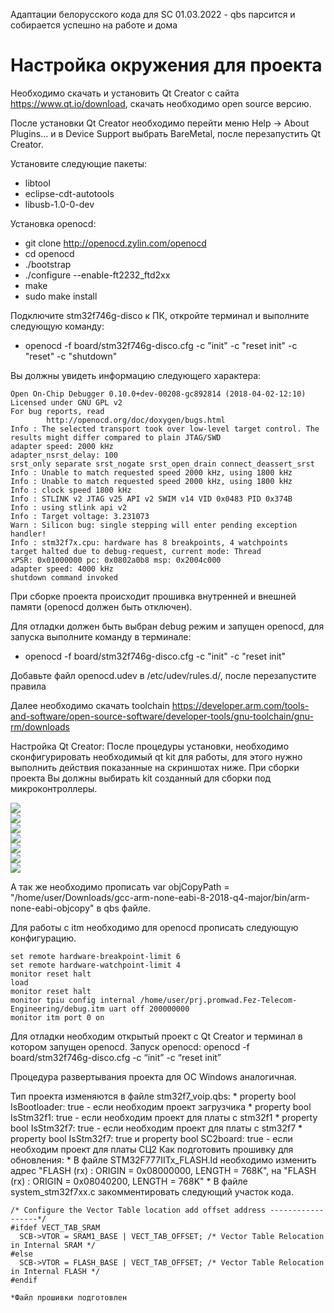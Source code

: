 Адаптации белорусского кода для SC 
01.03.2022 - qbs парсится и собирается успешно на работе и дома


# Настройка окружения для проекта

Необходимо скачать и установить Qt Creator с сайта https://www.qt.io/download, скачать необходимо open source версию.

После установки Qt Creator необходимо перейти меню Help -> About Plugins… и в Device Support выбрать BareMetal, после перезапустить Qt Creator.


Установите следующие пакеты:
* libtool
* eclipse-cdt-autotools
* libusb-1.0-0-dev

Установка openocd:
* git clone http://openocd.zylin.com/openocd 
* cd openocd
* ./bootstrap 
* ./configure --enable-ft2232_ftd2xx 
* make 
* sudo make install



Подключите stm32f746g-disco к ПК, откройте терминал и выполните следующую команду: 

* openocd -f board/stm32f746g-disco.cfg -c "init" -c "reset init" -c "reset" -c "shutdown" 

Вы должны увидеть информацию следующего характера:
~~~~
Open On-Chip Debugger 0.10.0+dev-00208-gc892814 (2018-04-02-12:10)
Licensed under GNU GPL v2
For bug reports, read
        http://openocd.org/doc/doxygen/bugs.html
Info : The selected transport took over low-level target control. The results might differ compared to plain JTAG/SWD
adapter speed: 2000 kHz
adapter_nsrst_delay: 100
srst_only separate srst_nogate srst_open_drain connect_deassert_srst
Info : Unable to match requested speed 2000 kHz, using 1800 kHz
Info : Unable to match requested speed 2000 kHz, using 1800 kHz
Info : clock speed 1800 kHz
Info : STLINK v2 JTAG v25 API v2 SWIM v14 VID 0x0483 PID 0x374B
Info : using stlink api v2
Info : Target voltage: 3.231073
Warn : Silicon bug: single stepping will enter pending exception handler!
Info : stm32f7x.cpu: hardware has 8 breakpoints, 4 watchpoints
target halted due to debug-request, current mode: Thread 
xPSR: 0x01000000 pc: 0x0802a0b8 msp: 0x2004c000
adapter speed: 4000 kHz
shutdown command invoked 
~~~~

При сборке проекта происходит прошивка внутренней и внешней памяти (openocd должен быть отключен).

Для отладки должен быть выбран debug режим и запущен openocd, для запуска выполните команду в терминале:
* openocd -f board/stm32f746g-disco.cfg -c "init" -c "reset init"


Добавьте файл openocd.udev в /etc/udev/rules.d/, после перезапустите правила

Далее необходимо скачать toolchain https://developer.arm.com/tools-and-software/open-source-software/developer-tools/gnu-toolchain/gnu-rm/downloads

Настройка Qt Creator:
После процедуры установки, необходимо сконфигурировать необходимый qt kit для работы, для этого нужно выполнить действия показанные на скриншотах ниже. При сборки проекта Вы должны выбирать kit созданный для сборки под микроконтроллеры.


<img src="../doc/1.png" />
<br />


<img src="../doc/2.png" />
<br />


<img src="../doc/3.png" />
<br />


<img src="../doc/4.png" />
<br />


<img src="../doc/5.png" />
<br />


<img src="../doc/6.png" />
<br />


<img src="../doc/7.png" />
<br />


А так же необходимо прописать var objCopyPath = "/home/user/Downloads/gcc-arm-none-eabi-8-2018-q4-major/bin/arm-none-eabi-objcopy" в qbs файле.

Для работы с itm необходимо для openocd прописать следующую конфигурацию.

~~~~
set remote hardware-breakpoint-limit 6
set remote hardware-watchpoint-limit 4
monitor reset halt
load
monitor reset halt
monitor tpiu config internal /home/user/prj.promwad.Fez-Telecom-Engineering/debug.itm uart off 200000000
monitor itm port 0 on
~~~~


Для отладки необходим открытый проект с Qt Creator и терминал в котором запущен openocd.
Запуск openocd: openocd -f board/stm32f746g-disco.cfg -c “init” -c “reset init”

Процедура развертывания проекта для ОС Windows аналогичная.


Тип проекта изменяются в файле stm32f7_voip.qbs:
     * property bool IsBootloader: true - если необходим проект загрузчика
     * property bool IsStm32f1: true - если необходим проект для платы с stm32f1
     * property bool IsStm32f7: true - если необходим проект для платы с stm32f7
     * property bool IsStm32f7: true и property bool SC2board: true - если необходим проект для платы СЦ2
Как подготовить прошивку для обновления:
     * В файле STM32F777IITx_FLASH.ld необходимо изменить адрес "FLASH (rx)      : ORIGIN = 0x08000000, LENGTH = 768K", на "FLASH (rx)      : ORIGIN = 0x08040200, LENGTH = 768K"
     * В файле system_stm32f7xx.c закомментировать следующий участок кода.   
~~~~     
/* Configure the Vector Table location add offset address ------------------*/
#ifdef VECT_TAB_SRAM
  SCB->VTOR = SRAM1_BASE | VECT_TAB_OFFSET; /* Vector Table Relocation in Internal SRAM */
#else
  SCB->VTOR = FLASH_BASE | VECT_TAB_OFFSET; /* Vector Table Relocation in Internal FLASH */
#endif
~~~~
    *Файл прошивки подготовлен
    
